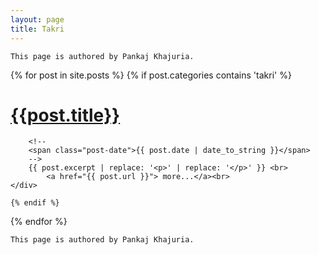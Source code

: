 ```yaml
---
layout: page
title: Takri
---
```


```This page is authored by Pankaj Khajuria.```

<div class="tposts">
{% for post in site.posts %}
    {% if post.categories contains 'takri' %}
    <div class="tpost">
        <h1 class="tpost-title">
            <a href="{{post.url}}"> {{post.title}} </a>
        </h1>
        
        <!--
        <span class="post-date">{{ post.date | date_to_string }}</span>
        -->
        {{ post.excerpt | replace: '<p>' | replace: '</p>' }} <br>
            <a href="{{ post.url }}"> more...</a><br>
    </div>
 
    {% endif %}
{% endfor %}
</div>

```This page is authored by Pankaj Khajuria.```
